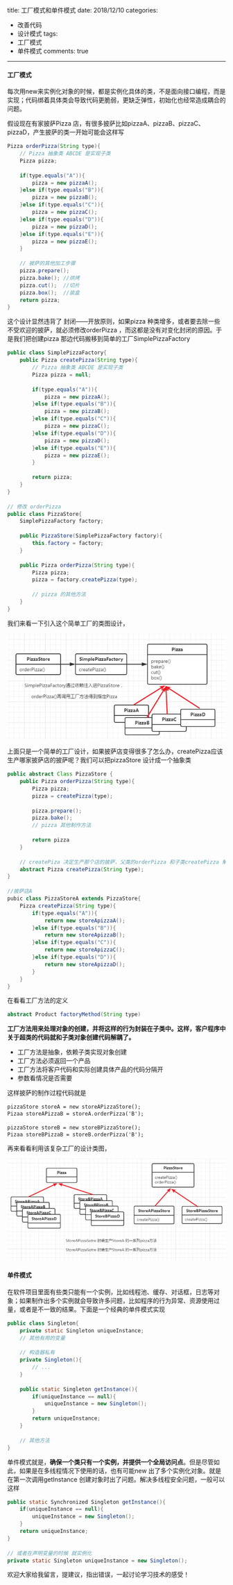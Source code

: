 title: 工厂模式和单件模式
date: 2018/12/10
categories:

- 改善代码
- 设计模式
tags:
-  工厂模式
-  单件模式
comments: true
---

#### 工厂模式

每次用new来实例化对象的时候，都是实例化具体的类，不是面向接口编程，而是实现；代码绑着具体类会导致代码更脆弱，更缺乏弹性，初始化也经常造成耦合的问题。

假设现在有家披萨Pizza 店，有很多披萨比如pizzaA、pizzaB、pizzaC、pizzaD，产生披萨的类一开始可能会这样写
```java
Pizza orderPizza(String type){
    // Pizza 抽象类 ABCDE 是实现子类
    Pizza pizza;
    
    if(type.equals("A")){
        pizza = new pizzaA();
    }else if(type.equals("B")){
        pizza = new pizzaB();
    }else if(type.equals("C")){
        pizza = new pizzaC();
    }else if(type.equals("D")){
        pizza = new pizzaD();
    }else if(type.equals("E")){
        pizza = new pizzaE();
    }
    
    // 披萨的其他加工步骤
    pizza.prepare();
    pizza.bake(); //烘烤
    pizza.cut();  //切片
    pizza.box();  //装盒
    return pizza;
}
```

这个设计显然违背了 封闭——开放原则，如果pizza 种类增多，或者要去除一些不受欢迎的披萨，就必须修改orderPizza ，而这都是没有对变化封闭的原因。于是我们把创建pizza 那边代码搬移到简单的工厂SimplePizzaFactory
```java
public class SimplePizzaFactory{
    public Pizza createPizza(String type){
        // Pizza 抽象类 ABCDE 是实现子类
        Pizza pizza = null;
    
        if(type.equals("A")){
            pizza = new pizzaA();
        }else if(type.equals("B")){
            pizza = new pizzaB();
        }else if(type.equals("C")){
            pizza = new pizzaC();
        }else if(type.equals("D")){
            pizza = new pizzaD();
        }else if(type.equals("E")){
            pizza = new pizzaE();
        }

        return pizza;
    }
}

// 修改 orderPizza
public class PizzaStore{
    SimplePizzaFactory factory;
    
    public PizzaStore(SimplePizzaFactory factory){
        this.factory = factory;
    }
    
    public Pizza orderPizza(String type){
        Pizza pizza;
        pizza = factory.createPizza(type);
        
        // pizza 的其他方法
    }
}
```
我们来看一下引入这个简单工厂的类图设计，

![duck1](/images/20181210/factory1.png)

上面只是一个简单的工厂设计，如果披萨店变得很多了怎么办，createPizza应该生产哪家披萨店的披萨呢？我们可以把pizzaStore 设计成一个抽象类
```java
public abstract Class PizzaStore {
    public Pizza orderPizza(String type){
        Pizza pizza;
        pizza = createPizza(type);
        
        pizza.prepare();
        pizza.bake();
        // pizza 其他制作方法
        
        return pizza
    }
    
    // createPiza 决定生产那个店的披萨，父类的orderPizza 和子类createPizza 解耦
    abstract Pizza createPizza(String type);
}

//披萨店A
pubic class PizzaStoreA extends PizzaStore{
    Pizza createPizza(String type){
        if(type.equals("A")){
            return new storeApizzaA();
        }else if(type.equals("B")){
            return new storeApizzaB();
        }else if(type.equals("C")){
            return new storeApizzaC();
        }else if(type.equals("D")){
            return new storeApizzaD();
        }
    }
}
```
在看看工厂方法的定义
```java
abstract Product factoryMethod(String type)
```
**工厂方法用来处理对象的创建，并将这样的行为封装在子类中。这样，客户程序中关于超类的代码就和子类对象创建代码解耦了。**

* 工厂方法是抽象，依赖子类实现对象创建
* 工厂方法必须返回一个产品
* 工厂方法将客户代码和实际创建具体产品的代码分隔开
* 参数看情况是否需要

这样披萨的制作过程代码就是
```
pizzaStore storeA = new storeAPizzaStore();
Pizaa storeAPizzaB = storeA.orderPizza('B');

pizzaStore storeB = new storeBPizzaStore();
Pizaa storeBPizzaB = storeB.orderPizza('B');
```
再来看看利用该复杂工厂的设计类图，

![duck1](/images/20181210/factory2.png)

#### 单件模式

在软件项目里面有些类只能有一个实例，比如线程池、缓存、对话框，日志等对象；如果制作出多个实例就会导致许多问题，比如程序的行为异常、资源使用过量，或者是不一致的结果。下面是一个经典的单件模式实现
```java
public class Singleton{
    private static Singleton uniqueInstance;
    // 其他有用的变量
    
    // 构造器私有
    private Singleton(){
        // ...
    }
    
    public static Singleton getInstance(){
        if(uniqueInstance == null){
            uniqueInstance = new Singleton();
        }
        return uniqueInstance;
    }
    
    // 其他方法
}
```

单件模式就是，**确保一个类只有一个实例，并提供一个全局访问点**。但是尽管如此，如果是在多线程情况下使用的话，也有可能new 出了多个实例化对象。就是在第一次调用getInstance 创建对象时出了问题。解决多线程安全问题，一般可以这样
```java
public static Synchronized Singleton getInstance(){
    if(uniqueInstance == null){
        uniqueInstance = new Singleton();
    }
    return uniqueInstance;
}

// 或者在声明变量的时候 就实例化
private static Singleton uniqueInstance = new Singleton();
```



欢迎大家给我留言，提建议，指出错误，一起讨论学习技术的感受！